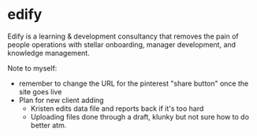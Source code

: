 # edify
Edify is a learning &amp; development consultancy that removes the pain of people operations with stellar onboarding, manager development, and knowledge management.


<!--
Rules for client logos
----------------------
  1. no spaces or capital letters in the name
  2. only .png or .jpg files
  3. image size = 3 inches wide x 1 inch tall (set largest dimension to the limit and then enlarge the canvas size to meet size requirements)
 -->

 <!-- Image thumbs for featured posts should be 4 inches wide x 3 inches high -->

 Note to myself:
 * remember to change the URL for the pinterest "share button" once the site goes live
 * Plan for new client adding
     - Kristen edits data file and reports back if it's too hard
     - Uploading files done through a draft, klunky but not sure how to do better atm.
